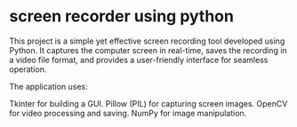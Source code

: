 # screen recorder using python
This project is a simple yet effective screen recording tool developed using Python. It captures the computer screen in real-time, saves the recording in a video file format, and provides a user-friendly interface for seamless operation.

The application uses:

Tkinter for building a GUI.
Pillow (PIL) for capturing screen images.
OpenCV for video processing and saving.
NumPy for image manipulation.
